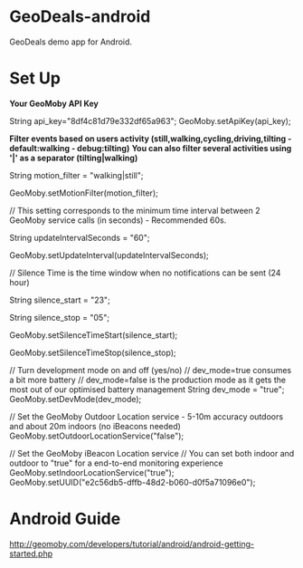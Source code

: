 GeoDeals-android
================

GeoDeals demo app for Android.

Set Up
================

**Your GeoMoby API Key**

String api_key="8df4c81d79e332df65a963";
GeoMoby.setApiKey(api_key);

**Filter events based on users activity (still,walking,cycling,driving,tilting - default:walking - debug:tilting)**
**You can also filter several activities using '|' as a separator (tilting|walking)**

String motion_filter = "walking|still";

GeoMoby.setMotionFilter(motion_filter);

//  This setting corresponds to the minimum time interval between 2 GeoMoby service calls (in seconds) - Recommended 60s.

String updateIntervalSeconds = "60";

GeoMoby.setUpdateInterval(updateIntervalSeconds);


//  Silence Time is the time window when no notifications can be sent (24 hour)

String silence_start = "23";

String silence_stop = "05";

GeoMoby.setSilenceTimeStart(silence_start);

GeoMoby.setSilenceTimeStop(silence_stop);

// Turn development mode on and off (yes/no)
// dev_mode=true consumes a bit more battery 
// dev_mode=false is the production mode as it gets the most out of our optimised battery management
String dev_mode = "true";
GeoMoby.setDevMode(dev_mode);

//  Set the GeoMoby Outdoor Location service - 5-10m accuracy outdoors and about 20m indoors (no iBeacons needed)
GeoMoby.setOutdoorLocationService("false");


//  Set the GeoMoby iBeacon Location service
//  You can set both indoor and outdoor to "true" for a end-to-end monitoring experience
GeoMoby.setIndoorLocationService("true");		
GeoMoby.setUUID("e2c56db5-dffb-48d2-b060-d0f5a71096e0");

Android Guide
================
http://geomoby.com/developers/tutorial/android/android-getting-started.php
